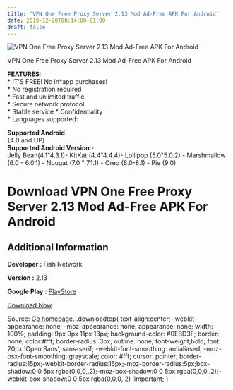 ```yaml
---
title: 'VPN One Free Proxy Server 2.13 Mod Ad-Free APK For Android'
date: 2019-12-20T08:14:00+01:00
draft: false
---
```


![VPN One Free Proxy Server 2.13 Mod Ad-Free APK For Android](https://i2.wp.com/apkhome.net/wp-content/uploads/2019/12/VPN-One-Free-Proxy-Server-2.13-Mod-Ad-Free.png "VPN One Free Proxy Server 2.13 Mod Ad-Free APK For Android")

  

VPN One Free Proxy Server 2.13 Mod Ad-Free APK For Android

**FEATURES:**  
\* IT'S FREE! No in\*app purchases!  
\* No registration required  
\* Fast and unlimited traffic  
\* Secure network protocol  
\* Stable service \* Confidentiality  
\* Languages supported:

**Supported Android**  
{4.0 and UP}  
**Supported Android Version**:-  
Jelly Bean(4.1"4.3.1)- KitKat (4.4"4.4.4)- Lollipop (5.0"5.0.2) - Marshmallow (6.0 - 6.0.1) - Nougat (7.0 " 7.1.1) - Oreo (8.0-8.1) - Pie (9.0)

Download VPN One Free Proxy Server 2.13 Mod Ad-Free APK For Android
===================================================================

Additional Information
----------------------

**Developer :** Fish Network

**Version :** 2.13

**Google Play :** [PlayStore](https://play.google.com/store/apps/details?id=com.vpnone&hl=en)

  

[Download Now](https://store4app.co/post/vpn-one-free-proxy-server-2-13-mod-ad-free-apk-for-android_1576783892)

  
Source: [Go homepage.](https://store4app.co/post/vpn-one-free-proxy-server-2-13-mod-ad-free-apk-for-android_1576783892) .downloadtop{ text-align:center; -webkit-appearance: none; -moz-appearance: none; appearance: none; width: 100%; padding: 9px 9px 11px 13px; background-color: #0EBD3F; border: none; color:#fff; border-radius: 3px; outline: none; font-weight;bold; font: 20px 'Open Sans', sans-serif; -webkit-font-smoothing: antialiased; -moz-osx-font-smoothing: grayscale; color: #fff; cursor: pointer; border-radius:15px;-webkit-border-radius:15px;-moz-border-radius:5px;box-shadow:0 0 5px rgba(0,0,0,.2);-moz-box-shadow:0 0 5px rgba(0,0,0,.2);-webkit-box-shadow:0 0 5px rgba(0,0,0,.2) !important; }